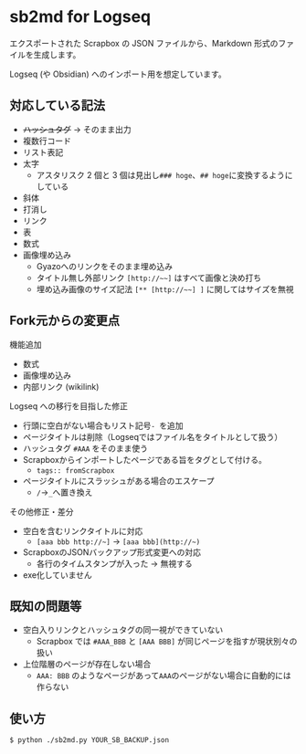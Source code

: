 # sb2md for Logseq

エクスポートされた Scrapbox の JSON ファイルから、Markdown 形式のファイルを生成します。

Logseq (や Obsidian) へのインポート用を想定しています。

## 対応している記法

- ~~ハッシュタグ~~ → そのまま出力
  <!-- - 見出しとして解釈されないよう`コードブロック`に変換 -->
- 複数行コード
- リスト表記
- 太字
  - アスタリスク 2 個と 3 個は見出し`### hoge`、`## hoge`に変換するようにしている
- 斜体
- 打消し
- リンク
- 表
- 数式
- 画像埋め込み
  - Gyazoへのリンクをそのまま埋め込み
  - タイトル無し外部リンク `[http://~~]` はすべて画像と決め打ち
  - 埋め込み画像のサイズ記法 `[** [http://~~] ]` に関してはサイズを無視

## Fork元からの変更点

機能追加
- 数式
- 画像埋め込み
- 内部リンク (wikilink)

Logseq への移行を目指した修正

- 行頭に空白がない場合もリスト記号`- `を追加
- ページタイトルは削除（Logseqではファイル名をタイトルとして扱う）
- ハッシュタグ `#AAA` をそのまま使う
- Scrapboxからインポートしたページである旨をタグとして付ける。
  - ```tags:: fromScrapbox```
- ページタイトルにスラッシュがある場合のエスケープ
  - `/`→`_`へ置き換え

その他修正・差分

- 空白を含むリンクタイトルに対応
  - `[aaa bbb http://~]` → `[aaa bbb](http://~)`
- ScrapboxのJSONバックアップ形式変更への対応
  - 各行のタイムスタンプが入った → 無視する
- exe化していません

## 既知の問題等
- 空白入りリンクとハッシュタグの同一視ができていない
  - Scrapbox では `#AAA_BBB` と `[AAA BBB]` が同じページを指すが現状別々の扱い
- 上位階層のページが存在しない場合
  - `AAA: BBB` のようなページがあって`AAA`のページがない場合に自動的には作らない

## 使い方

<!-- dist フォルダ内の sb2md.exe に JSON ファイルをドラッグ&ドロップしてください。 -->
```console
$ python ./sb2md.py YOUR_SB_BACKUP.json
```

<!-- ## exe 化

pyinstaller を使って exe 化しています。 -->


